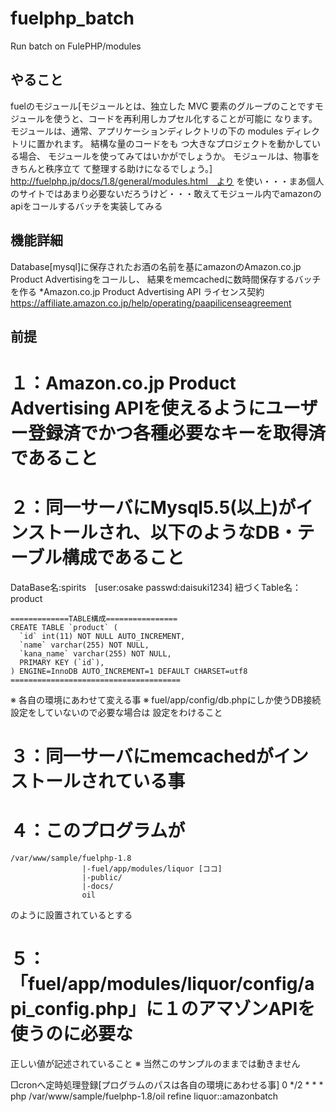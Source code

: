 # fuelphp_batch
Run batch on FulePHP/modules

## やること
fuelのモジュール[モジュールとは、独立した MVC 要素のグループのことですモジュールを使うと、コードを再利用しカプセル化することが可能に
なります。 モジュールは、通常、アプリケーションディレクトリの下の modules ディレクトリに置かれます。 結構な量のコードをも
つ大きなプロジェクトを動かしている場合、 モジュールを使ってみてはいかがでしょうか。 モジュールは、物事をきちんと秩序立て
て整理する助けになるでしょう。] http://fuelphp.jp/docs/1.8/general/modules.html　より
を使い・・・まあ個人のサイトではあまり必要ないだろうけど・・・敢えてモジュール内でamazonのapiをコールするバッチを実装してみる

## 機能詳細
Database[mysql]に保存されたお酒の名前を基にamazonのAmazon.co.jp Product Advertisingをコールし、
結果をmemcachedに数時間保存するバッチを作る
*Amazon.co.jp Product Advertising API ライセンス契約
https://affiliate.amazon.co.jp/help/operating/paapilicenseagreement

## 前提
# １：Amazon.co.jp Product Advertising APIを使えるようにユーザー登録済でかつ各種必要なキーを取得済であること

# ２：同一サーバにMysql5.5(以上)がインストールされ、以下のようなDB・テーブル構成であること
DataBase名:spirits　[user:osake passwd:daisuki1234]
紐づくTable名：product
```
=============TABLE構成================
CREATE TABLE `product` (
  `id` int(11) NOT NULL AUTO_INCREMENT,
  `name` varchar(255) NOT NULL,
  `kana_name` varchar(255) NOT NULL,
  PRIMARY KEY (`id`),
) ENGINE=InnoDB AUTO_INCREMENT=1 DEFAULT CHARSET=utf8
======================================
```
※ 各自の環境にあわせて変える事
※ fuel/app/config/db.phpにしか使うDB接続設定をしていないので必要な場合は
設定をわけること

# ３：同一サーバにmemcachedがインストールされている事

# ４：このプログラムが
```
/var/www/sample/fuelphp-1.8
                |-fuel/app/modules/liquor [ココ]
                |-public/
                |-docs/
                oil
```
のように設置されているとする

# ５：「fuel/app/modules/liquor/config/api_config.php」に１のアマゾンAPIを使うのに必要な
正しい値が記述されていること
※ 当然このサンプルのままでは動きません

□cronへ定時処理登録[プログラムのパスは各自の環境にあわせる事]
0 */2 * * * php /var/www/sample/fuelphp-1.8/oil refine liquor::amazonbatch
